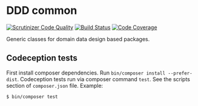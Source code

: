 # DDD common 
[![Scrutinizer Code Quality](https://scrutinizer-ci.com/g/robotE13/ddd-common/badges/quality-score.png?b=master)](https://scrutinizer-ci.com/g/robotE13/ddd-common/?branch=master)
[![Build Status](https://scrutinizer-ci.com/g/robotE13/ddd-common/badges/build.png?b=master)](https://scrutinizer-ci.com/g/robotE13/ddd-common/build-status/master)
[![Code Coverage](https://scrutinizer-ci.com/g/robotE13/ddd-common/badges/coverage.png?b=master)](https://scrutinizer-ci.com/g/robotE13/ddd-common/?branch=master)

Generic classes for domain data design based packages.

## Codeception tests

First install composer dependencies. Run `bin/composer install --prefer-dist`.
Codeception tests run via composer command `test`. See the scripts section of `composer.json` file.
Example:

```
$ bin/composer test
```
